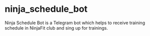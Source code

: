 # ninja_schedule_bot
Ninja Schedule Bot is a Telegram bot which helps to receive training schedule in NinjaFit club and sing up for trainings.

